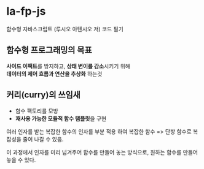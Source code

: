 # la-fp-js
함수형 자바스크립트 (루시오 아텐시오 저) 코드 필기

## 함수형 프로그래밍의 목표

**사이드 이팩트**를 방지하고, **상태 변이를 감소**시키기 위해\
**데이터의 제어 흐름과 연산을 추상화** 하는것

## 커리(curry)의 쓰임새

* 함수 팩토리를 모방
* **재사용 가능한 모듈적 함수 탬플릿**을 구현

여러 인자를 받는 복잡한 함수의 인자를 부분 적용 하여 복잡한 함수 => 단항 함수로 복잡성을 줄여 나갈 수 있음.

이 과정에서 인자를 미리 넘겨주어 함수를 만들어 놓는 방식으로, 원하는 함수를 만들어놓을 수 있다.